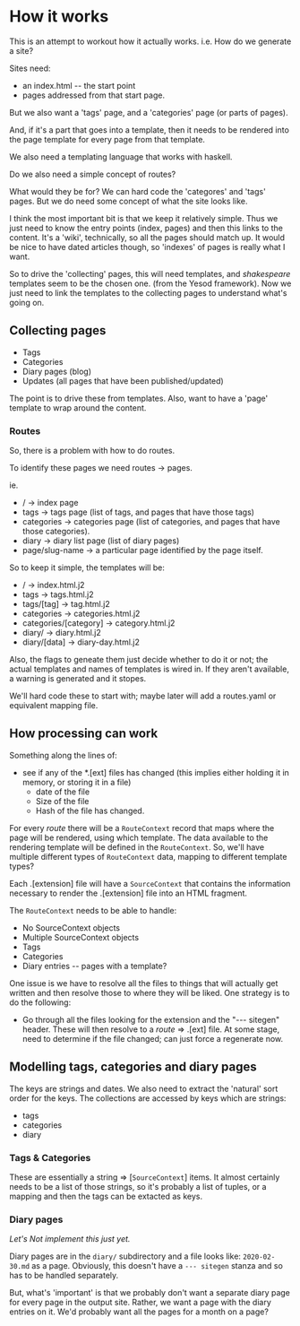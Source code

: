 # How it works

This is an attempt to workout how it actually works.  i.e. How do we generate
a site?

Sites need:

 - an index.html -- the start point
 - pages addressed from that start page.

But we also want a 'tags' page, and a 'categories' page (or parts of pages).

And, if it's a part that goes into a template, then it needs to be rendered
into the page template for every page from that template.

We also need a templating language that works with haskell.

Do we also need a simple concept of routes?

What would they be for?  We can hard code the 'categores' and 'tags' pages.
But we do need some concept of what the site looks like.

I think the most important bit is that we keep it relatively simple.  Thus we
just need to know the entry points (index, pages) and then this links to the
content.  It's a 'wiki', technically, so all the pages should match up.  It
would be nice to have dated articles though, so 'indexes' of pages is really
what I want.

So to drive the 'collecting' pages, this will need templates, and *shakespeare*
templates seem to be the chosen one.  (from the Yesod framework).  Now we just
need to link the templates to the collecting pages to understand what's going
on.

## Collecting pages

- Tags
- Categories
- Diary pages (blog)
- Updates (all pages that have been published/updated)

The point is to drive these from templates.  Also, want to have a 'page'
template to wrap around the content.

### Routes

So, there is a problem with how to do routes.

To identify these pages we need routes -> pages.

ie.

- / -> index page
- tags -> tags page (list of tags, and pages that have those tags)
- categories -> categories page (list of categories, and pages that have those
  categories).
- diary -> diary list page (list of diary pages)
- page/slug-name -> a particular page identified by the page itself.

So to keep it simple, the templates will be:

- / -> index.html.j2
- tags -> tags.html.j2
- tags/[tag] -> tag.html.j2
- categories -> categories.html.j2
- categories/[category] -> category.html.j2
- diary/ -> diary.html.j2
- diary/[data] -> diary-day.html.j2

Also, the flags to geneate them just decide whether to do it or not; the actual
templates and names of templates is wired in.  If they aren't available,
a warning is generated and it stopes.

We'll hard code these to start with; maybe later will add a routes.yaml or
equivalent mapping file.

## How processing can work

Something along the lines of:

* see if any of the *.[ext] files has changed (this implies either holding it
  in memory, or storing it in a file)
  * date of the file
  * Size of the file
  * Hash of the file has changed.

For every *route* there will be a `RouteContext` record that maps where the page
will be rendered, using which template.  The data available to the rendering
template will be defined in the `RouteContext`.  So, we'll have multiple
different types of `RouteContext` data, mapping to different template types?

Each .[extension] file will have a `SourceContext` that contains the
information necessary to render the .[extension] file into an HTML fragment.

The `RouteContext` needs to be able to handle:

 - No SourceContext objects
 - Multiple SourceContext objects
 - Tags
 - Categories
 - Diary entries  -- pages with a template?

One issue is we have to resolve all the files to things that will actually get
written and then resolve those to where they will be liked. One strategy is to
do the following:

 - Go through all the files looking for the extension and the "--- sitegen"
   header. These will then resolve to a *route* => .[ext] file.  At some stage,
   need to determine if the file changed; can just force a regenerate now.

## Modelling tags, categories and diary pages

The keys are strings and dates.  We also need to extract the 'natural' sort
order for the keys.  The collections are accessed by keys which are strings:

 - tags
 - categories
 - diary

### Tags & Categories

These are essentially a string => [`SourceContext`] items.  It almost certainly
needs to be a list of those strings, so it's probably a list of tuples, or
a mapping and then the tags can be extacted as keys.

### Diary pages

*Let's Not implement this just yet.*

Diary pages are in the `diary/` subdirectory and a file looks like:
`2020-02-30.md` as a page.  Obviously, this doesn't have a `--- sitegen` stanza
and so has to be handled separately.

But, what's 'important' is that we probably don't want a separate diary page
for every page in the output site.  Rather, we want a page with the diary
entries on it.  We'd probably want all the pages for a month on a page?
